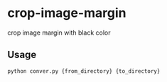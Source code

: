 # crop-image-margin
crop image margin with black color

## Usage
```bash
python conver.py {from_directory} {to_directory}
```
